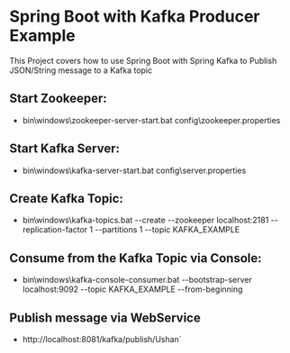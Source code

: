 # Spring Boot with Kafka Producer Example
This Project covers how to use Spring Boot with Spring Kafka to Publish JSON/String message to a Kafka topic

## Start Zookeeper:
- bin\windows\zookeeper-server-start.bat config\zookeeper.properties

## Start Kafka Server:
- bin\windows\kafka-server-start.bat config\server.properties

## Create Kafka Topic:
- bin\windows\kafka-topics.bat --create --zookeeper localhost:2181 --replication-factor 1 --partitions 1 --topic KAFKA_EXAMPLE

## Consume from the Kafka Topic via Console:
- bin\windows\kafka-console-consumer.bat --bootstrap-server localhost:9092 --topic KAFKA_EXAMPLE --from-beginning

## Publish message via WebService
- http://localhost:8081/kafka/publish/Ushan`

